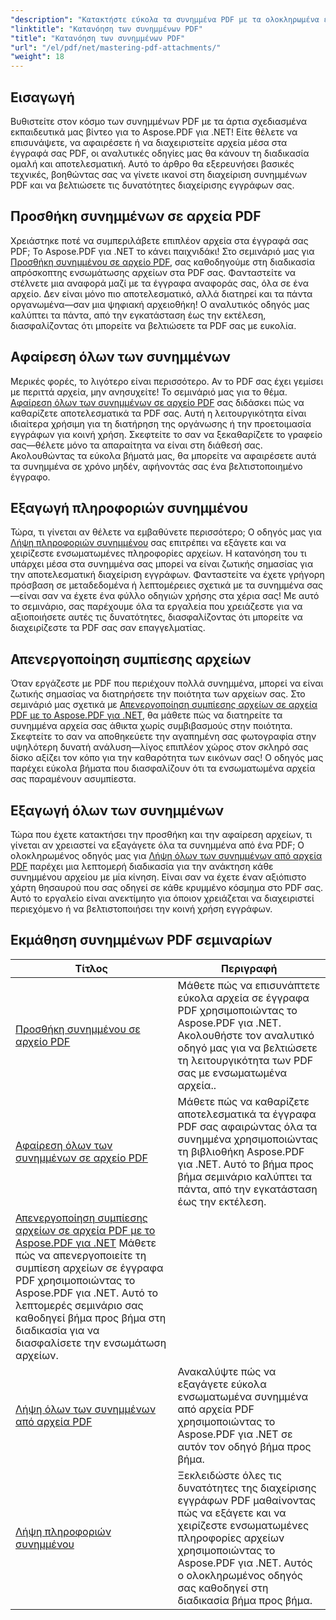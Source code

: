 ```yaml
---
"description": "Κατακτήστε εύκολα τα συνημμένα PDF με τα ολοκληρωμένα εκπαιδευτικά μας βοηθήματα Aspose.PDF για .NET. Οδηγίες βήμα προς βήμα για αποτελεσματική διαχείριση εγγράφων PDF."
"linktitle": "Κατανόηση των συνημμένων PDF"
"title": "Κατανόηση των συνημμένων PDF"
"url": "/el/pdf/net/mastering-pdf-attachments/"
"weight": 18
---
```


## Εισαγωγή

Βυθιστείτε στον κόσμο των συνημμένων PDF με τα άρτια σχεδιασμένα εκπαιδευτικά μας βίντεο για το Aspose.PDF για .NET! Είτε θέλετε να επισυνάψετε, να αφαιρέσετε ή να διαχειριστείτε αρχεία μέσα στα έγγραφά σας PDF, οι αναλυτικές οδηγίες μας θα κάνουν τη διαδικασία ομαλή και αποτελεσματική. Αυτό το άρθρο θα εξερευνήσει βασικές τεχνικές, βοηθώντας σας να γίνετε ικανοί στη διαχείριση συνημμένων PDF και να βελτιώσετε τις δυνατότητες διαχείρισης εγγράφων σας.

## Προσθήκη συνημμένων σε αρχεία PDF
Χρειάστηκε ποτέ να συμπεριλάβετε επιπλέον αρχεία στα έγγραφά σας PDF; Το Aspose.PDF για .NET το κάνει παιχνιδάκι! Στο σεμινάριό μας για [Προσθήκη συνημμένου σε αρχείο PDF](./adding-attachment/), σας καθοδηγούμε στη διαδικασία απρόσκοπτης ενσωμάτωσης αρχείων στα PDF σας. Φανταστείτε να στέλνετε μια αναφορά μαζί με τα έγγραφα αναφοράς σας, όλα σε ένα αρχείο. Δεν είναι μόνο πιο αποτελεσματικό, αλλά διατηρεί και τα πάντα οργανωμένα—σαν μια ψηφιακή αρχειοθήκη! Ο αναλυτικός οδηγός μας καλύπτει τα πάντα, από την εγκατάσταση έως την εκτέλεση, διασφαλίζοντας ότι μπορείτε να βελτιώσετε τα PDF σας με ευκολία.

## Αφαίρεση όλων των συνημμένων
Μερικές φορές, το λιγότερο είναι περισσότερο. Αν το PDF σας έχει γεμίσει με περιττά αρχεία, μην ανησυχείτε! Το σεμινάριό μας για το θέμα. [Αφαίρεση όλων των συνημμένων σε αρχείο PDF](./remove-all-attachments/) σας διδάσκει πώς να καθαρίζετε αποτελεσματικά τα PDF σας. Αυτή η λειτουργικότητα είναι ιδιαίτερα χρήσιμη για τη διατήρηση της οργάνωσης ή την προετοιμασία εγγράφων για κοινή χρήση. Σκεφτείτε το σαν να ξεκαθαρίζετε το γραφείο σας—θέλετε μόνο τα απαραίτητα να είναι στη διάθεσή σας. Ακολουθώντας τα εύκολα βήματά μας, θα μπορείτε να αφαιρέσετε αυτά τα συνημμένα σε χρόνο μηδέν, αφήνοντάς σας ένα βελτιστοποιημένο έγγραφο.

## Εξαγωγή πληροφοριών συνημμένου
Τώρα, τι γίνεται αν θέλετε να εμβαθύνετε περισσότερο; Ο οδηγός μας για [Λήψη πληροφοριών συνημμένου](./get-attachment-information/) σας επιτρέπει να εξάγετε και να χειρίζεστε ενσωματωμένες πληροφορίες αρχείων. Η κατανόηση του τι υπάρχει μέσα στα συνημμένα σας μπορεί να είναι ζωτικής σημασίας για την αποτελεσματική διαχείριση εγγράφων. Φανταστείτε να έχετε γρήγορη πρόσβαση σε μεταδεδομένα ή λεπτομέρειες σχετικά με τα συνημμένα σας—είναι σαν να έχετε ένα φύλλο οδηγιών χρήσης στα χέρια σας! Με αυτό το σεμινάριο, σας παρέχουμε όλα τα εργαλεία που χρειάζεστε για να αξιοποιήσετε αυτές τις δυνατότητες, διασφαλίζοντας ότι μπορείτε να διαχειρίζεστε τα PDF σας σαν επαγγελματίας.

## Απενεργοποίηση συμπίεσης αρχείων
Όταν εργάζεστε με PDF που περιέχουν πολλά συνημμένα, μπορεί να είναι ζωτικής σημασίας να διατηρήσετε την ποιότητα των αρχείων σας. Στο σεμινάριό μας σχετικά με [Απενεργοποίηση συμπίεσης αρχείων σε αρχεία PDF με το Aspose.PDF για .NET](./disable-file-compression-in-pdf-files/), θα μάθετε πώς να διατηρείτε τα συνημμένα αρχεία σας άθικτα χωρίς συμβιβασμούς στην ποιότητα. Σκεφτείτε το σαν να αποθηκεύετε την αγαπημένη σας φωτογραφία στην υψηλότερη δυνατή ανάλυση—λίγος επιπλέον χώρος στον σκληρό σας δίσκο αξίζει τον κόπο για την καθαρότητα των εικόνων σας! Ο οδηγός μας παρέχει εύκολα βήματα που διασφαλίζουν ότι τα ενσωματωμένα αρχεία σας παραμένουν ασυμπίεστα.

## Εξαγωγή όλων των συνημμένων
Τώρα που έχετε κατακτήσει την προσθήκη και την αφαίρεση αρχείων, τι γίνεται αν χρειαστεί να εξαγάγετε όλα τα συνημμένα από ένα PDF; Ο ολοκληρωμένος οδηγός μας για [Λήψη όλων των συνημμένων από αρχεία PDF](./get-all-the-attachments-from-pdf-files/) παρέχει μια λεπτομερή διαδικασία για την ανάκτηση κάθε συνημμένου αρχείου με μία κίνηση. Είναι σαν να έχετε έναν αξιόπιστο χάρτη θησαυρού που σας οδηγεί σε κάθε κρυμμένο κόσμημα στο PDF σας. Αυτό το εργαλείο είναι ανεκτίμητο για όποιον χρειάζεται να διαχειριστεί περιεχόμενο ή να βελτιστοποιήσει την κοινή χρήση εγγράφων.


## Εκμάθηση συνημμένων PDF σεμιναρίων
| Τίτλος | Περιγραφή |
| --- | --- | 
| [Προσθήκη συνημμένου σε αρχείο PDF](./adding-attachment/) | Μάθετε πώς να επισυνάπτετε εύκολα αρχεία σε έγγραφα PDF χρησιμοποιώντας το Aspose.PDF για .NET. Ακολουθήστε τον αναλυτικό οδηγό μας για να βελτιώσετε τη λειτουργικότητα των PDF σας με ενσωματωμένα αρχεία.. |  
| [Αφαίρεση όλων των συνημμένων σε αρχείο PDF](./remove-all-attachments/) | Μάθετε πώς να καθαρίζετε αποτελεσματικά τα έγγραφα PDF σας αφαιρώντας όλα τα συνημμένα χρησιμοποιώντας τη βιβλιοθήκη Aspose.PDF για .NET. Αυτό το βήμα προς βήμα σεμινάριο καλύπτει τα πάντα, από την εγκατάσταση έως την εκτέλεση. |  
| [Απενεργοποίηση συμπίεσης αρχείων σε αρχεία PDF με το Aspose.PDF για .NET](./disable-file-compression-in-pdf-files/) Μάθετε πώς να απενεργοποιείτε τη συμπίεση αρχείων σε έγγραφα PDF χρησιμοποιώντας το Aspose.PDF για .NET. Αυτό το λεπτομερές σεμινάριο σας καθοδηγεί βήμα προς βήμα στη διαδικασία για να διασφαλίσετε την ενσωμάτωση αρχείων. |  
| [Λήψη όλων των συνημμένων από αρχεία PDF](./get-all-the-attachments-from-pdf-files/) | Ανακαλύψτε πώς να εξαγάγετε εύκολα ενσωματωμένα συνημμένα από αρχεία PDF χρησιμοποιώντας το Aspose.PDF για .NET σε αυτόν τον οδηγό βήμα προς βήμα. |  
| [Λήψη πληροφοριών συνημμένου](./get-attachment-information/) | Ξεκλειδώστε όλες τις δυνατότητες της διαχείρισης εγγράφων PDF μαθαίνοντας πώς να εξάγετε και να χειρίζεστε ενσωματωμένες πληροφορίες αρχείων χρησιμοποιώντας το Aspose.PDF για .NET. Αυτός ο ολοκληρωμένος οδηγός σας καθοδηγεί στη διαδικασία βήμα προς βήμα. |